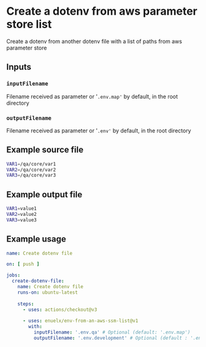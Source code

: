 <!-- <p align="center">
  <a href="https://github.com/actions/typescript-action/actions"><img alt="typescript-action status" src="https://github.com/actions/typescript-action/workflows/build-test/badge.svg"></a>
</p> -->

# Create a dotenv from aws parameter store list

Create a dotenv from another dotenv file with a list of paths from aws parameter store

## Inputs

### `inputFilename`

Filename received as parameter or '`.env.map'` by default, in the root directory

### `outputFilename`
Filename received as parameter or '`.env'` by default, in the root directory

## Example source file

```sh
VAR1=/qa/core/var1
VAR2=/qa/core/var2
VAR3=/qa/core/var3
```

## Example output file

```sh
VAR1=value1
VAR2=value2
VAR3=value3
```

## Example usage

```yaml
name: Create dotenv file

on: [ push ]

jobs:
  create-dotenv-file:
    name: Create dotenv file
    runs-on: ubuntu-latest
    
    steps:
      - uses: actions/checkout@v3
      
      - uses: enuelx/env-from-an-aws-ssm-list@v1
        with:
          inputFilename: '.env.qa' # Optional (default: '.env.map')
          outputFilename: '.env.development' # Optional (default : '.env')
```